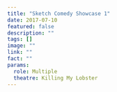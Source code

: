 ```yaml
---
title: "Sketch Comedy Showcase 1"
date: 2017-07-10
featured: false
description: ""
tags: []
image: ""
link: ""
fact: ""
params:
  role: Multiple
  theatre: Killing My Lobster
---
```

